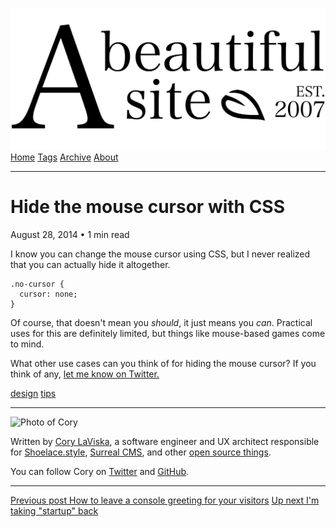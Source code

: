 <a href="../../index.html" class="header-link"><img src="../../images/logos/wordmark.svg" alt="A Beautiful Site" class="wordmark" /></a> <a href="../../index.html" class="nav-item">Home</a> <a href="../../tags/index.html" class="nav-item">Tags</a> <a href="../index.html" class="nav-item">Archive</a> <a href="../../about/index.html" class="nav-item">About</a>

---

# Hide the mouse cursor with CSS

August 28, 2014 • 1 min read

I know you can change the mouse cursor using CSS, but I never realized that you can actually hide it altogether.

    .no-cursor {
      cursor: none;
    }

Of course, that doesn't mean you *should*, it just means you *can*. Practical uses for this are definitely limited, but things like mouse-based games come to mind.

What other use cases can you think of for hiding the mouse cursor? If you think of any, [let me know on Twitter.](https://twitter.com/claviska)

<a href="../../tags/design/index.html" class="post-tag">design</a> <a href="../../tags/tips/index.html" class="post-tag">tips</a>

---

<img src="http://0.gravatar.com/avatar/bf1b3b95fd5b096a3592247c29667b33?s=512" alt="Photo of Cory" class="avatar avatar-small" />

Written by [Cory LaViska](../../index-4.html), a software engineer and UX architect responsible for [Shoelace.style](https://shoelace.style/), [Surreal CMS](https://www.surrealcms.com/), and other [open source things](https://github.com/claviska).

You can follow Cory on [Twitter](https://twitter.com/claviska) and [GitHub](https://github.com/claviska).

---

<a href="../how-to-leave-a-console-greeting-for-your-visitors/index.html" class="post-nav-previous"><span class="small">Previous post</span> How to leave a console greeting for your visitors</a> <a href="../im-taking-startup-back/index.html" class="post-nav-next"><span class="small">Up next</span> I'm taking "startup" back</a>
